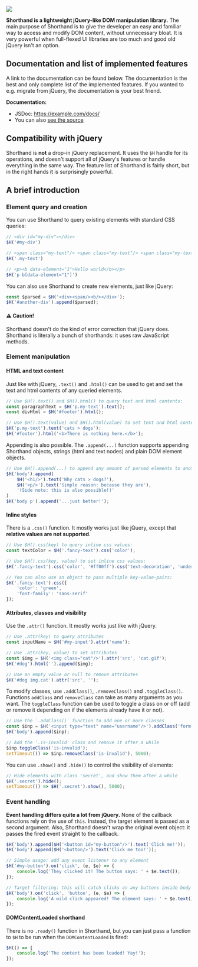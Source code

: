 ![](https://lehtodigital.fi/f/npumv)

**Shorthand is a lightweight jQuery-like DOM manipulation library.**
The main purpose of Shorthand is to give the developer an easy and familiar way
to access and modify DOM content, without unnecessary bloat.
It is very powerful when full-flexed UI libraries are too much
and good old jQuery isn't an option.

## Documentation and list of implemented features
A link to the documentation can be found below.
The documentation is the best and only complete list of the implemented features.
If you wanted to e.g. migrate from jQuery, the documentation is your best friend.

**Documentation:**
- JSDoc: https://example.com/docs/
- You can also [see the source](./src/shorthand.js)

## Compatibility with jQuery
Shorthand is **not** a drop-in jQuery replacement.
It uses the `$H` handle for its operations, and doesn't support all of
jQuery's features or handle everything in the same way.
The feature list of Shorthand is fairly short,
but in the right hands it is surprisingly powerful. 

## A brief introduction

### Element query and creation
You can use Shorthand to query existing elements with standard CSS queries:
```js
// <div id="my-div"></div>
$H('#my-div')

// <span class="my-text"/> <span class="my-text"/> <span class="my-text"/>
$H('.my-text')

// <p><b data-element="1">Hello world</b></p>
$H('p b[data-element="1"]')
```

You can also use Shorthand to create new elements, just like jQuery:
```js
const $parsed = $H('<div><span/><b/></div>');
$H('#another-div').append($parsed);
```

#### ⚠️ Caution!
Shorthand doesn't do the kind of error correction that jQuery does.
Shorthand is literally a bunch of shorthands: it uses raw JavaScript methods.

### Element manipulation

#### HTML and text content
Just like with jQuery, `.text()` and `.html()` can be used to get and set the
text and html contents of any queried elements.
```js
// Use $H().text() and $H().html() to query text and html contents:
const paragraphText = $H('p.my-text').text();
const divHtml = $H('#footer').html();

// Use $H().text(value) and $H().html(value) to set text and html contents:
$H('p.my-text').text('cats > dogs');
$H('#footer').html('<b>There is nothing here.</b>');
```

Appending is also possible. The `.append(...)` function supports appending
Shorthand objects, strings (html and text nodes) and plain DOM element objects. 
```js
// Use $H().append(...) to append any amount of parsed elements to another element
$H('body').append(
    $H('<h1/>').text('Why cats > dogs?'),
    $H('<p/>').text('Simple reason: because they are'),
    '(Side note: this is also possible!)'
)
$H('body p').append('...just better!');
```

#### Inline styles
There is a `.css()` function. It mostly works just like jQuery, except that
**relative values are not supported**.
```js
// Use $H().css(key) to query inline css values:
const textColor = $H('.fancy-text').css('color');

// Use $H().css(key, value) to set inline css values:
$H('.fancy-text').css('color', '#ff00ff').css('text-decoration', 'underline');

// You can also use an object to pass multiple key-value-pairs:
$H('.fancy-text').css({
    'color': 'green',
    'font-family': 'sans-serif'
});
```

#### Attributes, classes and visibility
Use the `.attr()` function. It mostly works just like with jQuery.
```js
// Use .attr(key) to query attributes
const inputName = $H('#my-input').attr('name');

// Use .attr(key, value) to set attributes
const $img = $H('<img class="cat"/>').attr('src', 'cat.gif');
$H('#dog').html('').append($img);

// Use an empty value or null to remove attributes
$H('#dog img.cat').attr('src', '');
```

To modify classes, use `.addClass()`, `.removeClass()` and `.toggleClass()`.
Functions `addClass` and `removeClass` can take as many arguments as you want.
The `toggleClass` function can be used to toggle a class on or off (add or remove
it depending on if the elements already have it or not).
```js
// Use the `.addClass()` function to add one or more classes
const $inp = $H('<input type="text" name="username"/>').addClass('form-control');
$H('body').append($inp);

// Add the '.is-invalid' class and remove it after a while
$inp.toggleClass('is-invalid');
setTimeout(() => $inp.removeClass('is-invalid'), 5000);
```

You can use `.show()` and `.hide()` to control the visibility of elements:
```js
// Hide elements with class 'secret', and show them after a while
$H('.secret').hide();
setTimeout(() => $H('.secret').show(), 5000);
```


### Event handling
**Event handling differs quite a lot from jQuery.**
None of the callback functions rely on the use of `this`.
Instead, the target element is passed as a second argument.
Also, Shorthand doesn't wrap the original event object: it passes the
fired event straight to the callback.

```js
$H('body').append($H('<button id="my-button"/>').text('Click me!'));
$H('body').append($H('<button/>').text('Click me too!'));

// Simple usage: add any event listener to any element
$H('#my-button').on('click', (e, $e) => {
    console.log('They clicked it! The button says: ' + $e.text());
});

// Target filtering: this will catch clicks on any buttons inside body
$H('body').on('click', 'button', (e, $e) => {
    console.log('A wild click appeared! The element says: ' + $e.text());
});
```

#### DOMContentLoaded shorthand
There is no `.ready()` function in Shorthand, but you can just pass a function
to `$H` to be run when the `DOMContentLoaded` is fired:

```js
$H(() => {
    console.log('The content has been loaded! Yay!');
});
```
